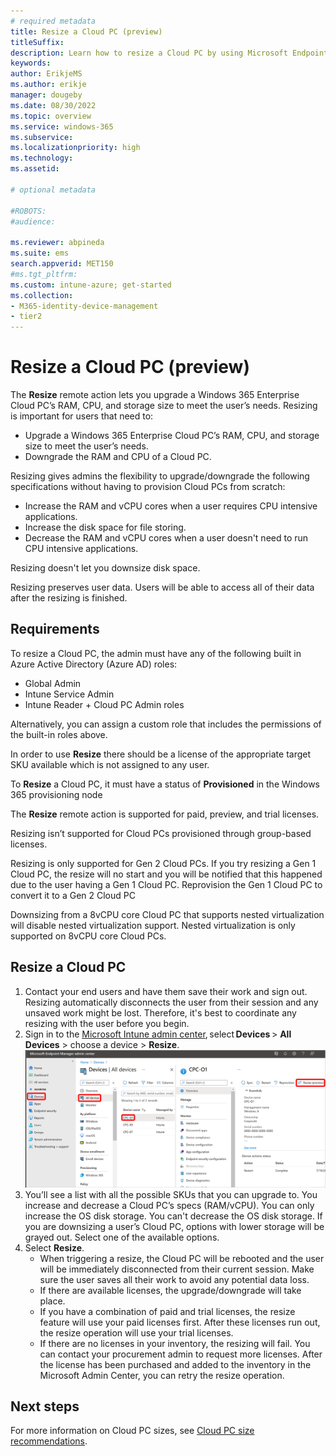```yaml
---
# required metadata
title: Resize a Cloud PC (preview) 
titleSuffix:
description: Learn how to resize a Cloud PC by using Microsoft Endpoint Manager.
keywords:
author: ErikjeMS  
ms.author: erikje
manager: dougeby
ms.date: 08/30/2022
ms.topic: overview
ms.service: windows-365
ms.subservice:
ms.localizationpriority: high
ms.technology:
ms.assetid: 

# optional metadata

#ROBOTS:
#audience:

ms.reviewer: abpineda
ms.suite: ems
search.appverid: MET150
#ms.tgt_pltfrm:
ms.custom: intune-azure; get-started
ms.collection:
- M365-identity-device-management
- tier2
---
```


# Resize a Cloud PC (preview)

The **Resize** remote action lets you upgrade a Windows 365 Enterprise Cloud PC’s RAM, CPU, and storage size to meet the user’s needs. Resizing is important for users that need to:

- Upgrade a Windows 365 Enterprise Cloud PC’s RAM, CPU, and storage size to meet the user’s needs.
- Downgrade the RAM and CPU of a Cloud PC.

Resizing gives admins the flexibility to upgrade/downgrade the following specifications without having to provision Cloud PCs from scratch:
- Increase the RAM and vCPU cores when a user requires CPU intensive applications.
- Increase the disk space for file storing.
- Decrease the RAM and vCPU cores when a user doesn't need to run CPU intensive applications.

Resizing doesn't let you downsize disk space.

Resizing preserves user data. Users will be able to access all of their data after the resizing is finished.

## Requirements

To resize a Cloud PC, the admin must have any of the following built in Azure Active Directory (Azure AD) roles:

- Global Admin
- Intune Service Admin
- Intune Reader + Cloud PC Admin roles

Alternatively, you can assign a custom role that includes the permissions of the built-in roles above.

In order to use **Resize** there should be a license of the appropriate target SKU available which is not assigned to any user.

To **Resize** a Cloud PC, it must have a status of **Provisioned** in the Windows 365 provisioning node

The **Resize** remote action is supported for paid, preview, and trial licenses.

Resizing isn’t supported for Cloud PCs provisioned through group-based licenses.

Resizing is only supported for Gen 2 Cloud PCs. If you try resizing a Gen 1 Cloud PC, the resize will no start and you will be notified that this happened due to the user having a Gen 1 Cloud PC. Reprovision the Gen 1 Cloud PC to convert it to a Gen 2 Cloud PC

Downsizing from a 8vCPU core Cloud PC that supports nested virtualization will disable nested virtualization support. Nested virtualization is only supported on 8vCPU core Cloud PCs. 

## Resize a Cloud PC

1. Contact your end users and have them save their work and sign out. Resizing automatically disconnects the user from their session and any unsaved work might be lost. Therefore, it's best to coordinate any resizing with the user before you begin.
2. Sign in to the [Microsoft Intune admin center](https://go.microsoft.com/fwlink/?linkid=2109431), select **Devices** > **All Devices** > choose a device > **Resize**.
![Screenshot of resize a Cloud PC](./media/resize-cloud-pc/resize.png)
3. You’ll see a list with all the possible SKUs that you can upgrade to. You increase and decrease a Cloud PC’s specs (RAM/vCPU). You can only increase the OS disk storage. You can't decrease the OS disk storage. If you are downsizing a user’s Cloud PC, options with lower storage will be grayed out. Select one of the available options.
4. Select **Resize**.
    - When triggering a resize, the Cloud PC will be rebooted and the user will be immediately disconnected from their current session. Make sure the user saves all their work to avoid any potential data loss.
    - If there are available licenses, the upgrade/downgrade will take place.
    - If you have a combination of paid and trial licenses, the resize feature will use your paid licenses first. After these licenses run out, the resize operation will use your trial licenses.
    - If there are no licenses in your inventory, the resizing will fail. You can contact your procurement admin to request more licenses. After the license has been purchased and added to the inventory in the Microsoft Admin Center, you can retry the resize operation.

<!-- ########################## -->
## Next steps

For more information on Cloud PC sizes, see [Cloud PC size recommendations](cloud-pc-size-recommendations.md).
